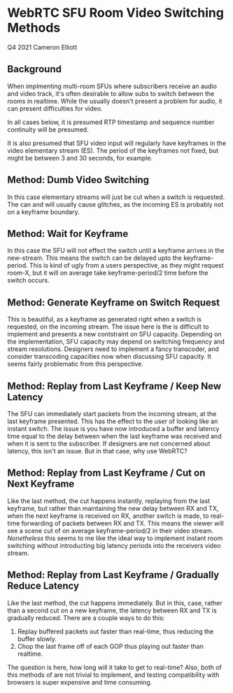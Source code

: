 # WebRTC SFU Room Video Switching Methods

Q4 2021 Cameron Elliott

## Background

When implmenting multi-room SFUs where subscribers receive an audio
and video track, it's often desirable to allow subs to 
switch between the rooms in realtime.
While the usually doesn't present a problem for audio,
it can present difficulties for video.

In all cases below, it is presumed RTP timestamp and sequence number
continuity will be presumed.

It is also presumed that SFU video input will regularly have keyframes
in the video elementary stream (ES).
The period of the keyframes not fixed, but might be between 3 and 30 seconds,
for example.

## Method: Dumb Video Switching

In this case elementary streams will just be cut when a switch is
requested. The can and will usually cause glitches, as the incoming ES is probably
not on a keyframe boundary.

## Method: Wait for Keyframe

In this case the SFU will not effect the switch until a keyframe arrives in
the new-stream. This means the switch can be delayed upto the keyframe-period.
This is kind of ugly from a users perspective, as they might request room-X, but
it will on average take keyframe-period/2 time before the switch occurs.

## Method: Generate Keyframe on Switch Request

This is beautiful, as a keyframe as generated right when a switch is requested,
on the incoming stream. The issue here is the is difficult to implement and
presents a new contstraint on SFU capacity. Depending on the implementation,
SFU capacity may depend on switching frequency and stream resolutions.
Designers need to implement a fancy transcoder, and consider transcoding capacities
now when discussing SFU capacity.
It seems fairly problematic from this perspective.

## Method: Replay from Last Keyframe / Keep New Latency 

The SFU can immediately start packets from the incoming stream, at the last keyframe presented.  This has the effect to the user
of looking like an instant switch.  The issue is you have now
introduced a buffer and latency time equal to the delay between when
the last keyframe was received and when it is sent to the subscriber.
If designers are not concerned about latency, this isn't an issue.
But in that case, why use WebRTC?

## Method: Replay from Last Keyframe / Cut on Next Keyframe

Like the last method, the cut happens instantly, replaying from the last
keyframe, but rather than maintaining the new delay between RX and TX,
when the next keyframe is received on RX, another switch is made, to
real-time forwarding of packets between RX and TX.
This means the viewer will see a scene cut of on average keyframe-period/2
in their video stream.
*Nonetheless* this seems to me like the ideal way to implement instant
room switching without introducting big latency periods into the
receivers video stream.

## Method: Replay from Last Keyframe / Gradually Reduce Latency

Like the last method, the cut happens immediately.
But in this, case, rather than a second cut on a new keyframe,
the latency between RX and TX is gradually reduced.
There are a couple ways to do this:
1. Replay buffered packets out faster than real-time, thus reducing
the buffer slowly. 
2. Chop the last frame off of each GOP thus playing out faster than realtime.

The question is here, how long will it take to get to real-time?
Also, both of this methods of are not trivial to implement, and
testing compatibility with browsers is super expensive and time consuming.





